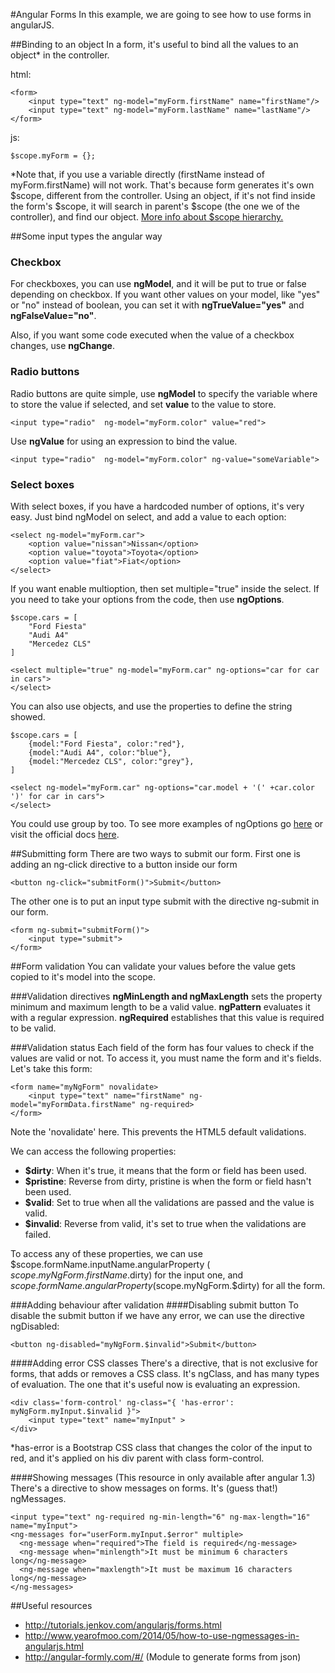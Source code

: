 #Angular Forms
In this example, we are going to see how to use forms in angularJS.

##Binding to an object
In a form, it's useful to bind all the values to an object* in the controller.

html:

    <form>
        <input type="text" ng-model="myForm.firstName" name="firstName"/>
        <input type="text" ng-model="myForm.lastName" name="lastName"/>
    </form>

js:

    $scope.myForm = {};

\*Note that, if you use a variable directly (firstName instead of myForm.firstName) will not work. That's because form generates it's own $scope, different from the controller. Using an object, if it's not find inside the form's $scope, it will search in parent's $scope (the one we of the controller), and find our object. [More info about $scope hierarchy.](https://github.com/angular/angular.js/wiki/Understanding-Scopes)

##Some input types the angular way
### Checkbox
For checkboxes, you can use **ngModel**, and it will be put to true or false depending on checkbox. If you want other values on your model, like "yes" or "no" instead of boolean, you can set it with **ngTrueValue="yes"** and **ngFalseValue="no"**.

Also, if you want some code executed when the value of a checkbox changes, use **ngChange**.

### Radio buttons
Radio buttons are quite simple, use **ngModel** to specify the variable where to store the value if selected, and set **value** to the value to store.

    <input type="radio"  ng-model="myForm.color" value="red">

Use **ngValue** for using an expression to bind the value.

    <input type="radio"  ng-model="myForm.color" ng-value="someVariable">

### Select boxes
With select boxes, if you have a hardcoded number of options, it's very easy. Just bind ngModel on select, and add a value to each option:


    <select ng-model="myForm.car">
        <option value="nissan">Nissan</option>
        <option value="toyota">Toyota</option>
        <option value="fiat">Fiat</option>
    </select>

If you want enable multioption, then set multiple="true" inside the select.
If you need to take your options from the code, then use **ngOptions**.

    $scope.cars = [
        "Ford Fiesta"
        "Audi A4"
        "Mercedez CLS"
    ]

    <select multiple="true" ng-model="myForm.car" ng-options="car for car in cars">
    </select>

You can also use objects, and use the properties to define the string showed.

    $scope.cars = [
        {model:"Ford Fiesta", color:"red"},
        {model:"Audi A4", color:"blue"},
        {model:"Mercedez CLS", color:"grey"},
    ]

    <select ng-model="myForm.car" ng-options="car.model + '(' +car.color ')' for car in cars">
    </select>

You could use group by too. To see more examples of ngOptions go [here](http://odetocode.com/blogs/scott/archive/2013/06/19/using-ngoptions-in-angularjs.aspx) or visit the official docs [here](https://docs.angularjs.org/api/ng/directive/ngOptions).

##Submitting form
There are two ways to submit our form. First one is adding an ng-click directive to a button inside our form

    <button ng-click="submitForm()">Submit</button>

The other one is to put an input type submit with the directive ng-submit in our form.

    <form ng-submit="submitForm()">
        <input type="submit">
    </form>

##Form validation
You can validate your values before the value gets copied to it's model into the scope.

###Validation directives
**ngMinLength and ngMaxLength** sets the property minimum and maximum length to be a valid value. **ngPattern** evaluates it with a regular expression. **ngRequired** establishes that this value is required to be valid.

###Validation status
Each field of the form has four values to check if the values are valid or not. To access it, you must name the form and it's fields. Let's take this form:

    <form name="myNgForm" novalidate>
        <input type="text" name="firstName" ng-model="myFormData.firstName" ng-required>
    </form>

Note the 'novalidate' here. This prevents the HTML5 default validations.

We can access the following properties:

- **$dirty**: When it's true, it means that the form or field has been used.
- **$pristine**: Reverse from dirty, pristine is when the form or field hasn't been used.
- **$valid**: Set to true when all the validations are passed and the value is valid.
- **$invalid**: Reverse from valid, it's set to true when the validations are failed.

To access any of these properties, we can use $scope.formName.inputName.angularProperty ( $scope.myNgForm.firstName.$dirty) for the input one, and $scope.formName.angularProperty($scope.myNgForm.$dirty) for all the form.

###Adding behaviour after validation
####Disabling submit button
To disable the submit button if we have any error, we can use the directive ngDisabled:

    <button ng-disabled="myNgForm.$invalid">Submit</button>

####Adding error CSS classes
There's a directive, that is not exclusive for forms, that adds or removes a CSS class. It's ngClass, and has many types of evaluation. The one that it's useful now is evaluating an expression.

    <div class='form-control' ng-class="{ 'has-error': myNgForm.myInput.$invalid }">
        <input type="text" name="myInput" >
    </div>

\*has-error is a Bootstrap CSS class that changes the color of the input to red, and it's applied on his div parent with class form-control.

####Showing messages
(This resource in only available after angular 1.3) There's a directive to show messages on forms. It's (guess that!) ngMessages.

    <input type="text" ng-required ng-min-length="6" ng-max-length="16" name="myInput">
    <ng-messages for="userForm.myInput.$error" multiple>
      <ng-message when="required">The field is required</ng-message>
      <ng-message when="minlength">It must be minimum 6 characters long</ng-message>
      <ng-message when="maxlength">It must be maximum 16 characters long</ng-message>
    </ng-messages>
##Useful resources

- http://tutorials.jenkov.com/angularjs/forms.html
- http://www.yearofmoo.com/2014/05/how-to-use-ngmessages-in-angularjs.html
- http://angular-formly.com/#/ (Module to generate forms from json)
